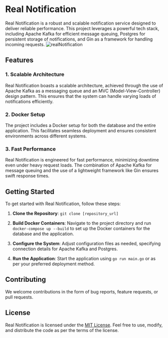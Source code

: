 # Real Notification

Real Notification is a robust and scalable notification service designed to deliver reliable performance. This project leverages a powerful tech stack, including Apache Kafka for efficient message queuing, Postgres for persistent storage of notifications, and Gin as a framework for handling incoming requests.
![realNotification](https://github.com/SanjaySinghRajpoot/realNotification/assets/67458417/ae540187-db45-4a6a-ab44-2b7f7f769327)

## Features

### 1. Scalable Architecture

Real Notification boasts a scalable architecture, achieved through the use of Apache Kafka as a messaging queue and an MVC (Model-View-Controller) design pattern. This ensures that the system can handle varying loads of notifications efficiently.

### 2. Docker Setup

The project includes a Docker setup for both the database and the entire application. This facilitates seamless deployment and ensures consistent environments across different systems.

### 3. Fast Performance

Real Notification is engineered for fast performance, minimizing downtime even under heavy request loads. The combination of Apache Kafka for message queuing and the use of a lightweight framework like Gin ensures swift response times.

## Getting Started

To get started with Real Notification, follow these steps:

1. **Clone the Repository**: `git clone [repository_url]`

2. **Build Docker Containers**: Navigate to the project directory and run `docker-compose up --build` to set up the Docker containers for the database and the application.

3. **Configure the System**: Adjust configuration files as needed, specifying connection details for Apache Kafka and Postgres.

4. **Run the Application**: Start the application using `go run main.go` or as per your preferred deployment method.


## Contributing

We welcome contributions in the form of bug reports, feature requests, or pull requests.

## License

Real Notification is licensed under the [MIT License](LICENSE). Feel free to use, modify, and distribute the code as per the terms of the license.

